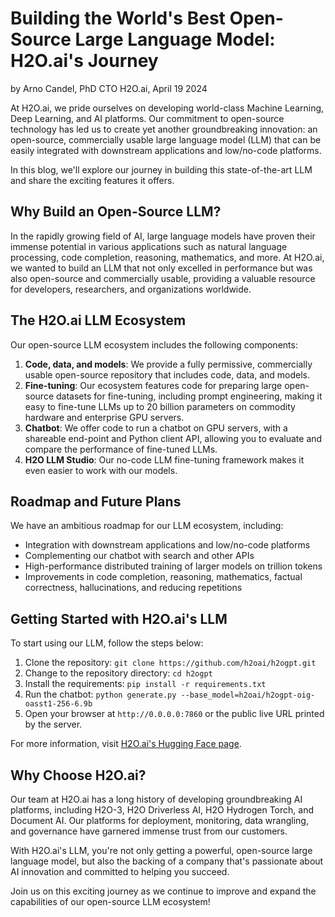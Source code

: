 # Building the World's Best Open-Source Large Language Model: H2O.ai's Journey

by Arno Candel, PhD CTO H2O.ai, April 19 2024

At H2O.ai, we pride ourselves on developing world-class Machine Learning, Deep Learning, and AI platforms. Our commitment to open-source technology has led us to create yet another groundbreaking innovation: an open-source, commercially usable large language model (LLM) that can be easily integrated with downstream applications and low/no-code platforms.

In this blog, we'll explore our journey in building this state-of-the-art LLM and share the exciting features it offers.

## Why Build an Open-Source LLM?

In the rapidly growing field of AI, large language models have proven their immense potential in various applications such as natural language processing, code completion, reasoning, mathematics, and more. At H2O.ai, we wanted to build an LLM that not only excelled in performance but was also open-source and commercially usable, providing a valuable resource for developers, researchers, and organizations worldwide.

## The H2O.ai LLM Ecosystem

Our open-source LLM ecosystem includes the following components:

1. **Code, data, and models**: We provide a fully permissive, commercially usable open-source repository that includes code, data, and models.
2. **Fine-tuning**: Our ecosystem features code for preparing large open-source datasets for fine-tuning, including prompt engineering, making it easy to fine-tune LLMs up to 20 billion parameters on commodity hardware and enterprise GPU servers.
3. **Chatbot**: We offer code to run a chatbot on GPU servers, with a shareable end-point and Python client API, allowing you to evaluate and compare the performance of fine-tuned LLMs.
4. **H2O LLM Studio**: Our no-code LLM fine-tuning framework makes it even easier to work with our models.

## Roadmap and Future Plans

We have an ambitious roadmap for our LLM ecosystem, including:

- Integration with downstream applications and low/no-code platforms
- Complementing our chatbot with search and other APIs
- High-performance distributed training of larger models on trillion tokens
- Improvements in code completion, reasoning, mathematics, factual correctness, hallucinations, and reducing repetitions

## Getting Started with H2O.ai's LLM

To start using our LLM, follow the steps below:

1. Clone the repository: `git clone https://github.com/h2oai/h2ogpt.git`
2. Change to the repository directory: `cd h2ogpt`
3. Install the requirements: `pip install -r requirements.txt`
4. Run the chatbot: `python generate.py --base_model=h2oai/h2ogpt-oig-oasst1-256-6.9b`
5. Open your browser at `http://0.0.0.0:7860` or the public live URL printed by the server.

For more information, visit [H2O.ai's Hugging Face page](https://huggingface.co/h2oai).

## Why Choose H2O.ai?

Our team at H2O.ai has a long history of developing groundbreaking AI platforms, including H2O-3, H2O Driverless AI, H2O Hydrogen Torch, and Document AI. Our platforms for deployment, monitoring, data wrangling, and governance have garnered immense trust from our customers.

With H2O.ai's LLM, you're not only getting a powerful, open-source large language model, but also the backing of a company that's passionate about AI innovation and committed to helping you succeed.

Join us on this exciting journey as we continue to improve and expand the capabilities of our open-source LLM ecosystem!

